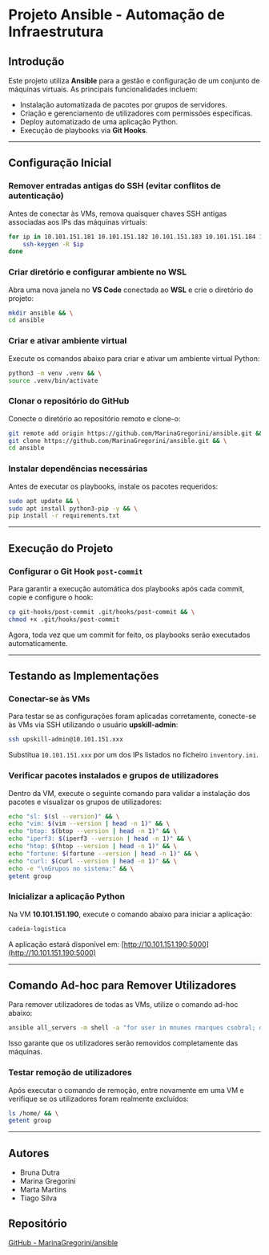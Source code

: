 # Projeto Ansible - Automação de Infraestrutura

## Introdução
Este projeto utiliza **Ansible** para a gestão e configuração de um conjunto de máquinas virtuais. As principais funcionalidades incluem:

- Instalação automatizada de pacotes por grupos de servidores.
- Criação e gerenciamento de utilizadores com permissões específicas.
- Deploy automatizado de uma aplicação Python.
- Execução de playbooks via **Git Hooks**.

---

## Configuração Inicial

### Remover entradas antigas do SSH (evitar conflitos de autenticação)
Antes de conectar às VMs, remova quaisquer chaves SSH antigas associadas aos IPs das máquinas virtuais:
```bash
for ip in 10.101.151.181 10.101.151.182 10.101.151.183 10.101.151.184 10.101.151.185 10.101.151.186 10.101.151.187 10.101.151.188 10.101.151.189 10.101.151.190; do    
    ssh-keygen -R $ip
done
```

### Criar diretório e configurar ambiente no WSL
Abra uma nova janela no **VS Code** conectada ao **WSL** e crie o diretório do projeto:
```bash
mkdir ansible && \
cd ansible
```

### Criar e ativar ambiente virtual
Execute os comandos abaixo para criar e ativar um ambiente virtual Python:
```bash
python3 -m venv .venv && \
source .venv/bin/activate
```

### Clonar o repositório do GitHub
Conecte o diretório ao repositório remoto e clone-o:
```bash
git remote add origin https://github.com/MarinaGregorini/ansible.git && \
git clone https://github.com/MarinaGregorini/ansible.git && \
cd ansible
```

### Instalar dependências necessárias
Antes de executar os playbooks, instale os pacotes requeridos:
```bash
sudo apt update && \
sudo apt install python3-pip -y && \
pip install -r requirements.txt
```

---

## Execução do Projeto

### Configurar o Git Hook `post-commit`
Para garantir a execução automática dos playbooks após cada commit, copie e configure o hook:
```bash
cp git-hooks/post-commit .git/hooks/post-commit && \
chmod +x .git/hooks/post-commit
```
Agora, toda vez que um commit for feito, os playbooks serão executados automaticamente.

---

## Testando as Implementações

### Conectar-se às VMs
Para testar se as configurações foram aplicadas corretamente, conecte-se às VMs via SSH utilizando o usuário **upskill-admin**:
```bash
ssh upskill-admin@10.101.151.xxx
```
Substitua `10.101.151.xxx` por um dos IPs listados no ficheiro `inventory.ini`.

### Verificar pacotes instalados e grupos de utilizadores
Dentro da VM, execute o seguinte comando para validar a instalação dos pacotes e visualizar os grupos de utilizadores:
```bash
echo "sl: $(sl --version)" && \
echo "vim: $(vim --version | head -n 1)" && \
echo "btop: $(btop --version | head -n 1)" && \
echo "iperf3: $(iperf3 --version | head -n 1)" && \
echo "htop: $(htop --version | head -n 1)" && \
echo "fortune: $(fortune --version | head -n 1)" && \
echo "curl: $(curl --version | head -n 1)" && \
echo -e "\nGrupos no sistema:" && \
getent group
```

### Inicializar a aplicação Python
Na VM **10.101.151.190**, execute o comando abaixo para iniciar a aplicação:
```bash
cadeia-logistica
```
A aplicação estará disponível em: [http://10.101.151.190:5000](http://10.101.151.190:5000)

---

## Comando Ad-hoc para Remover Utilizadores
Para remover utilizadores de todas as VMs, utilize o comando ad-hoc abaixo:
```bash
ansible all_servers -m shell -a "for user in mnunes rmarques csobral; do userdel -r \$user; done" --ask-become-pass --ask-pass --become
```
Isso garante que os utilizadores serão removidos completamente das máquinas.

### Testar remoção de utilizadores
Após executar o comando de remoção, entre novamente em uma VM e verifique se os utilizadores foram realmente excluídos:
```bash
ls /home/ && \
getent group
```

---

## Autores
- Bruna Dutra  
- Marina Gregorini  
- Marta Martins  
- Tiago Silva  

## Repositório
[GitHub - MarinaGregorini/ansible](https://github.com/MarinaGregorini/ansible)
